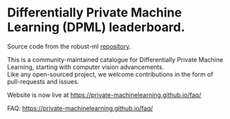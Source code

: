 # Differentially Private Machine Learning (DPML) leaderboard.

Source code from the robust-ml [repository].  

[repository]: https://github.com/robust-ml/robust-ml.github.io

This is a community-maintained catalogue for Differentially Private Machine Learning, starting with computer vision advancements.  
Like any open-sourced project, we welcome contributions in the form of pull-requests and issues.  

Website is now live at https://private-machinelearning.github.io/faq/  

FAQ: https://private-machinelearning.github.io/faq/

